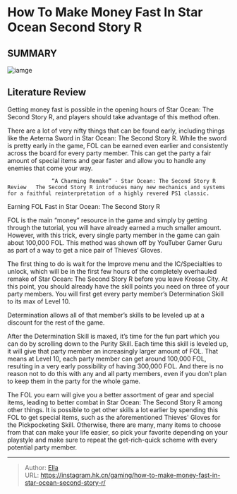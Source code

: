# How To Make Money Fast In Star Ocean Second Story R


## SUMMARY 

![iamge](https://static1.srcdn.com/wordpress/wp-content/uploads/2023/11/clauderena.jpg)

## Literature Review

Getting money fast is possible in the opening hours of Star Ocean: The Second Story R, and players should take advantage of this method often.





There are a lot of very nifty things that can be found early, including things like the Aeterna Sword in Star Ocean: The Second Story R. While the sword is pretty early in the game, FOL can be earned even earlier and consistently across the board for every party member. This can get the party a fair amount of special items and gear faster and allow you to handle any enemies that come your way.




                  “A Charming Remake” - Star Ocean: The Second Story R Review   The Second Story R introduces many new mechanics and systems for a faithful reinterpretation of a highly revered PS1 classic.   


 Earning FOL Fast in Star Ocean: The Second Story R 
          

FOL is the main “money” resource in the game and simply by getting through the tutorial, you will have already earned a much smaller amount. However, with this trick, every single party member in the game can gain about 100,000 FOL. This method was shown off by YouTuber Gamer Guru as part of a way to get a nice pair of Thieves’ Gloves.


 




The first thing to do is wait for the Improve menu and the IC/Specialties to unlock, which will be in the first few hours of the completely overhauled remake of Star Ocean: The Second Story R before you leave Krosse City. At this point, you should already have the skill points you need on three of your party members. You will first get every party member’s Determination Skill to its max of Level 10.



Determination allows all of that member’s skills to be leveled up at a discount for the rest of the game.




After the Determination Skill is maxed, it’s time for the fun part which you can do by scrolling down to the Purity Skill. Each time this skill is leveled up, it will give that party member an increasingly larger amount of FOL. That means at Level 10, each party member can get around 100,000 FOL, resulting in a very early possibility of having 300,000 FOL. And there is no reason not to do this with any and all party members, even if you don’t plan to keep them in the party for the whole game.




The FOL you earn will give you a better assortment of gear and special items, leading to better combat in Star Ocean: The Second Story R among other things. It is possible to get other skills a lot earlier by spending this FOL to get special items, such as the aforementioned Thieves&#39; Gloves for the Pickpocketing Skill. Otherwise, there are many, many items to choose from that can make your life easier, so pick your favorite depending on your playstyle and make sure to repeat the get-rich-quick scheme with every potential party member.



---

> Author: [Ella](https://instagram.hk.cn/)  
> URL: https://instagram.hk.cn/gaming/how-to-make-money-fast-in-star-ocean-second-story-r/  

